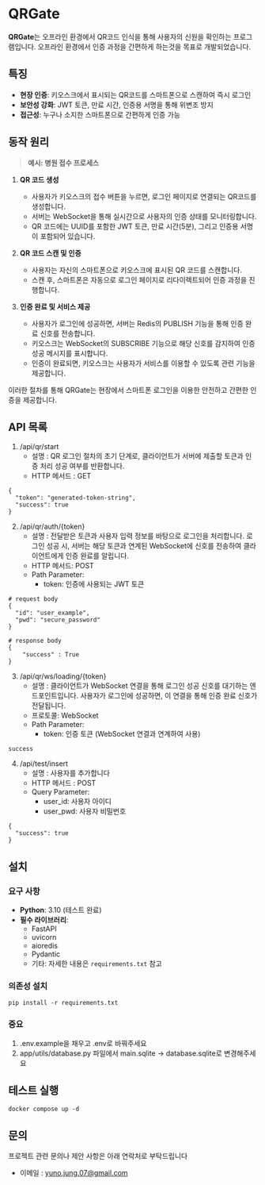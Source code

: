 # QRGate
**QRGate**는 오프라인 환경에서 QR코드 인식을 통해 사용자의 신원을 확인하는 프로그램입니다. 오프라인 환경에서 인증 과정을 간편하게 하는것을 목표로 개발되었습니다.

## 특징
- **현장 인증**: 키오스크에서 표시되는 QR코드를 스마트폰으로 스캔하여 즉시 로그인
- **보안성 강화**: JWT 토큰, 만료 시간, 인증용 서명을 통해 위변조 방지
- **접근성**: 누구나 소지한 스마트폰으로 간편하게 인증 가능

## 동작 원리

> **예시: 병원 접수 프로세스**

1. **QR 코드 생성**
   - 사용자가 키오스크의 접수 버튼을 누르면, 로그인 페이지로 연결되는 QR코드를 생성합니다.
   - 서버는 WebSocket을 통해 실시간으로 사용자의 인증 상태를 모니터링합니다.
   - QR 코드에는 UUID를 포함한 JWT 토큰, 만료 시간(5분), 그리고 인증용 서명이 포함되어 있습니다.

2. **QR 코드 스캔 및 인증**
   - 사용자는 자신의 스마트폰으로 키오스크에 표시된 QR 코드를 스캔합니다.
   - 스캔 후, 스마트폰은 자동으로 로그인 페이지로 리다이렉트되어 인증 과정을 진행합니다.

3. **인증 완료 및 서비스 제공**
   - 사용자가 로그인에 성공하면, 서버는 Redis의 PUBLISH 기능을 통해 인증 완료 신호를 전송합니다.
   - 키오스크는 WebSocket의 SUBSCRIBE 기능으로 해당 신호를 감지하여 인증 성공 메시지를 표시합니다.
   - 인증이 완료되면, 키오스크는 사용자가 서비스를 이용할 수 있도록 관련 기능을 제공합니다.

이러한 절차를 통해 QRGate는 현장에서 스마트폰 로그인을 이용한 안전하고 간편한 인증을 제공합니다.

## API 목록
1. /api/qr/start
   - 설명 : QR 로그인 절차의 초기 단계로, 클라이언트가 서버에 제출할 토큰과 인증 처리 성공 여부를 반환합니다.
   - HTTP 메서드 : GET
```
{
  "token": "generated-token-string",
  "success": true
}
```

2. /api/qr/auth/{token}
   - 설명 : 전달받은 토큰과 사용자 입력 정보를 바탕으로 로그인을 처리합니다. 로그인 성공 시, 서버는 해당 토큰과 연계된 WebSocket에 신호를 전송하여 클라이언트에게 인증 완료를 알립니다.
   - HTTP 메서드: POST
   - Path Parameter:
     - token: 인증에 사용되는 JWT 토큰
```
# request body
{
  "id": "user_example",
  "pwd": "secure_password"
}

# response body
{
    "success" : True
}
```

3. /api/qr/ws/loading/{token}
   - 설명 : 클라이언트가 WebSocket 연결을 통해 로그인 성공 신호를 대기하는 엔드포인트입니다. 사용자가 로그인에 성공하면, 이 연결을 통해 인증 완료 신호가 전달됩니다.
   - 프로토콜: WebSocket
   - Path Parameter:
     - token: 인증 토큰 (WebSocket 연결과 연계하여 사용)
```
success
```
4. /api/test/insert
   - 설명 : 사용자를 추가합니다
   - HTTP 메서드 : POST
   - Query Parameter:
     - user_id: 사용자 아이디
     - user_pwd: 사용자 비밀번호
```
{
  "success": true
}
```

## 설치
### 요구 사항
- **Python**: 3.10 (테스트 완료)
- **필수 라이브러리**:
  - FastAPI
  - uvicorn
  - aioredis
  - Pydantic
  - 기타: 자세한 내용은 `requirements.txt` 참고
### 의존성 설치
```shell
pip install -r requirements.txt
```

### **중요**
1. .env.example을 채우고 .env로 바꿔주세요
2. app/utils/database.py 파일에서 main.sqlite -> database.sqlite로 변경해주세요


## 테스트 실행
```shell
docker compose up -d
```

## 문의
프로젝트 관련 문의나 제안 사항은 아래 연락처로 부탁드립니다
- 이메일 : yuno.jung.07@gmail.com